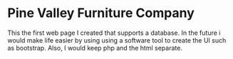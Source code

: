 # Pine Valley Furniture Company
This the first web page I created that supports a database. In the future i
would make life easier by using using a software tool to create the UI such as
bootstrap. Also, I would keep php and the html separate.
